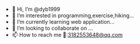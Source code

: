 - 👋 Hi, I’m @dyb1999
- 👀 I’m interested in programming,exercise,hiking...
- 🌱 I’m currently learning web application...
- 💞️ I’m looking to collaborate on ...
- 📫 How to reach me 📧:3182553648@qq.com

<!---
dyb1999/dyb1999 is a ✨ special ✨ repository because its `README.md` (this file) appears on your GitHub profile.
You can click the Preview link to take a look at your changes.
--->
